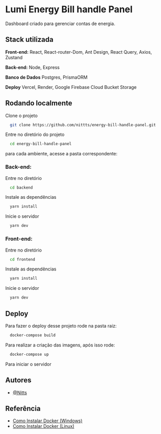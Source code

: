 # Lumi Energy Bill handle Panel

Dashboard criado para gerenciar contas de energia.

## Stack utilizada

**Front-end:** React, React-router-Dom, Ant Design, React Query, Axios, Zustand

**Back-end:** Node, Express

**Banco de Dados** Postgres, PrismaORM

**Deploy** Vercel, Render, Google Firebase Cloud Bucket Storage

## Rodando localmente

Clone o projeto

```bash
  git clone https://github.com/nittts/energy-bill-handle-panel.git
```

Entre no diretório do projeto

```bash
  cd energy-bill-handle-panel
```

para cada ambiente, acesse a pasta correspondente:

### Back-end:

Entre no diretório

```bash
  cd backend
```

Instale as dependências

```bash
  yarn install
```

Inicie o servidor

```bash
  yarn dev
```

### Front-end:

Entre no diretório

```bash
  cd frontend
```

Instale as dependências

```bash
  yarn install
```

Inicie o servidor

```bash
  yarn dev
```

## Deploy

Para fazer o deploy desse projeto rode na pasta raiz:

```bash
  docker-compose build
```

Para realizar a criação das imagens, após isso rode:

```bash
  docker-compose up
```

Para iniciar o servidor

## Autores

- [@Nitts](https://www.github.com/nittts)

## Referência

- [Como Instalar Docker (Windows)](https://gist.github.com/sidneyroberto/5f0b837c2d27f791fc494c164d2a7d74)
- [Como Instalar Docker (Linux)](https://www.digitalocean.com/community/tutorials/how-to-install-and-use-docker-on-ubuntu-20-04-pt)
